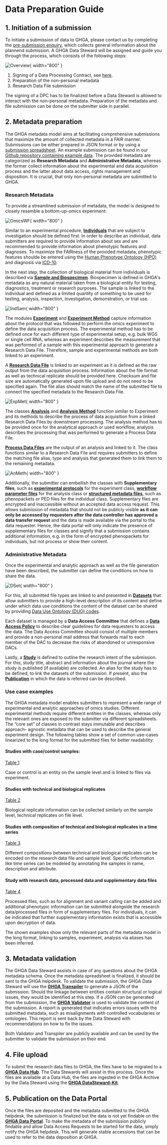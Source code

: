 # Data Preparation Guide

## 1. Initiation of a submission
To initiate a submission of data to GHGA, please contact us by completing the [pre-submission enquiry](https://www.ghga.de/about-us/presubmission-enquiries), which collects general information about the plannend submission. A GHGA Data Steward will be assigned and guide you through the process, which consists of the following steps:

  ![Overview](../../assets/img/Submisison_overviewsimplified.png){ width="800" }

1. Signing of a Data Processing Contract, see [here](dpc_preparation.md).
2. Preparation of the non-personal metadata
3. Research Data File submission

The signing of a DPC has to be finalized before a Data Steward is allowed to interact with the non-personal metadata. Preparation of the metadata and file submission can be done on the submitter side in parallel.

## 2. Metadata preparation
The GHGA metadata model aims at facilitating comprehensive submissions that maximize the amount of collected metadata in a FAIR manner. Submissions can be either prepared in JSON format or by using a [submission spreadsheet](https://github.com/ghga-de/ghga-metadata-schema/tree/main/spreadsheets). An example submission can be found in our [Github repository containing example data](https://github.com/ghga-de/example-data). The provided metadata are categorized as **Research Metadata** and **Administrative Metadata**, whereas the former collect information about the experimental and data acquisition process and the latter about data access, rights management and disposition. It is crucial, that only non-personal metadata are submitted to GHGA.

### Research Metadata
To provide a streamlined submission of metadata, the model is designed to closely resemble a bottom-up-omics experiment:

  ![OmicsWF](../../assets/img/SubmitterGuideOverview-detailed.png){ width="800" }

Similar to an experimental procedure, [**Individuals**](https://docs.ghga.de/metadata/entities/#individual) that are subject to investigation should be defined first. 
In order to describe an individual, data submitters are required to provide information about sex and are recommended to provide information about phenotypic features and diagnoses. 
To maximize the FAIRness of the provided metadata, phenotypic features shoulde be entered using the [Human Phenotype Ontology (HPO)](https://hpo.jax.org/) and diagnosis via [ICD-10](https://www.bfarm.de/EN/Code-systems/Classifications/ICD/ICD-10-WHO/_node.html).

In the next step, the collection of biological material from individuals is described via [**Sample and Biospecimen**](https://docs.ghga.de/metadata/entities/#biospecimensample). Biospecimen is defined in GHGA's metadata as any natural material taken from a biological entity for testing, diagnostics, treatment or research purposes. The sample is linked to the individual and defined as a limited quantity of something to be used for testing, analysis, inspection, investigation, demonstration, or trial use. 

  ![IndSam](../../assets/img/Individual-Sample.png){ width="800" }

The modules [**Experiment**](https://docs.ghga.de/metadata/entities/#experiment) and [**Experiment Method**](https://docs.ghga.de/metadata/entities/#experiment-method) capture information about the protocol that was followed to perform the omics experiment to define the data acquisition process. The experimental method has to be defined once for each different type of experimental setup, e.g. bulk WGS or single cell RNA, whereas an experiment describes the measurement that was performed of a sample with this experimental approach to generate a Research Data File. Therefore, sample and experimental methods are both linked to an experiment.

A [**Research Data File**](https://docs.ghga.de/metadata/entities/#research-data-file) is linked to an experiment as it is defined as the raw output from the data acquisition process. Information about the file format as well as technical replicate should be provided here. Checksum and file size are automatically generated upon file upload and do not need to be specified again. The file alias should match the name of the submitted file to connect the specified metadata to the Research Data File.

  ![ExpMet](../../assets/img/ExperimentMethod.png){ width="800" }

The classes [**Analysis**](https://docs.ghga.de/metadata/entities/#analysis) and [**Analysis Method**](https://docs.ghga.de/metadata/entities/#analysis-method) function similar to Experiment and its methods to describe the process of data acquisition from a linked Research Data Files by downstream processing. The analysis method has to be provided once for the analytical approach or used workflow, analysis describes the processing that was performed to generate a Process Data File.

[**Process Data Files**](https://docs.ghga.de/metadata/entities/#process-data-file) are the output of an analysis and linked to it. The class functions similar to a Research Data File and requires submitters to define the matching file alias, type and analysis that generated them to link them to the remaining metadata.

  ![AnMeth](../../assets/img/AnalysisMethod.png){ width="800" }

Additionally, the submitter can embellish the classes with **Supplementary files**, such as [**experimental protocols**](https://docs.ghga.de/metadata/data_dictionary/ExperimentMethodSupportingFile/) for the experiment class, [**workflow parameter files**](https://docs.ghga.de/metadata/data_dictionary/AnalysisMethodSupportingFile/) for the analysis class or [**structured metadata files**](https://docs.ghga.de/metadata/data_dictionary/IndividualSupportingFile/), such as phenopackets or PED files for the individual class. 
Supplementary files are encrypted and inaccessible without an accepted data access request. 
This allows submission of metadata that should not be publicly visible **as it can only be accessed by requesters after the data controller has approved a data transfer request** and the data is made available via the portal to the data requester. Hence, the data portal will only indicate the presence of supplementary files for classes and signify that a submission contains additional information, e.g. in the form of encrypted phenopackets for individuals, but not process or show their content.

### Administrative Metadata
Once the experimental and analytic approach as well as the file generation have been described, the submitter can define the conditions on how to share the data.

  ![DSet](../../assets/img/Dataset-DAPDAC-StudyPublication.png){ width="800" }

For this, all submitted file types are linked to and presented in [**Datasets**](https://docs.ghga.de/metadata/entities/#dataset) that allow submitters to provide a high-level description of its content and define under which data use conditions the content of the dataset can be shared by providing [Data Use Ontology (DUO) codes](https://www.ga4gh.org/product/data-use-ontology-duo/). 

Each dataset is managed by a **Data Access Committee** that defines a [**Data Access Policy**](https://docs.ghga.de/metadata/entities/#data-access-policy-and-committee) to describe clear guidelines for data requesters to access the data. The Data Access Committee should consist of multiple members and provide a non-personal mail address that forwards mail to each member of the DAC to decrease the risks of abandoned or unresponsive DACs.

Lastly, a [**Study**](https://docs.ghga.de/metadata/entities/#study) is defined to outline the research intent of the submission. For this, study title, abstract and information about the journal where the study is published (if available) are collected. An alias for the study has to be defined, to link the datasets of the submission. If present, also the [**Publication**](https://docs.ghga.de/metadata/entities/#publication) in which the data is referred can be described.

### Use case examples

The GHGA metadata model enables submitters to represent a wide range of experimental and analytic approaches of omics studies. Different experimental methods require different entities in the classes, whereas only the relevant ones are exposed to the submitter via different spreadsheets. The “core set” of classes in contrast stays immutable and describes approach- agnostic metadata that can be used to describe the general experiment design. The following tables show a set of common use-cases linearized to the long format for the submitted files for better readability:

#### Studies with case/control samples:
[Table 1](https://docs.google.com/spreadsheets/d/10bTG8TwisxZf_tCOlQc0HunXmDKPsvPkqA6rZG766dY/)

Case or control is an entity on the sample level and is linked to files via experiment.

#### Studies with technical and biological replicates

[Table 2](https://docs.google.com/spreadsheets/d/1xiID3i0sIav79DdmffvTHMJ3kAIfo-jBxrywjZ2BwMI)

Biological replicate information can be collected similarly on the sample level, technical replicates on file level.

#### Studies with composition of technical and biological replicates in a time series

[Table 3](https://docs.google.com/spreadsheets/d/12yr8NGENaf6X-Ma5mhTGieoNc-lbzmKTW-9mVhsgbEA)

Different compositions between technical and biological replicates can be encoded on the research data file and sample level. Specific information like time series can be modeled by annotating the samples in name, description and attribute.

#### Study with research data, processed data and supplementary data files

[Table 4](https://docs.google.com/spreadsheets/d/14roP6smAxw5p_mPeMXlC0KUrab8eEIIJj51xb3Q9mzw)

Processed files, such as for alignment and variant calling can be added and additional phenotypic information can be submitted alongside the research data/processed files in form of supplementary files. For individuals, it can be indicated that further supplementary information exists that is accessible upon decryption of data.

The shown examples show only the relevant parts of the metadata model in the long format, linking to samples, experiment, analysis via aliases has been inferred.

## 3. Metadata validation
The GHGA Data Steward assists in case of any questions about the GHGA metadata schema. Once the metadata spreadsheet is finalized, it should be sent to the GHGA helpdesk. To validate the submission, the GHGA Data Steward will use the [**GHGA Transpiler**](https://docs.ghga.de/cli_tools/transpiler/) to generate a JSON of the submission. Should the linkage between entities contain structural or logical issues, they would be identified at this step. If a JSON can be generated from the submission, the [**GHGA Validator**](https://docs.ghga.de/cli_tools/validator/) is used to validate the content of the submission. A report is generated that indicates errors issues with the submitted metadata, such as misalignments with controlled vocabularies or ontologies. This report is sent back by the Data Steward with recommendations on how to fix the issues. 

Both Validator and Transpiler are publicly available and can be used by the submitter to validate the submission on their end.

## 4. File upload
To submit the research data files to GHGA, the files have to be migrated to a [**GHGA Data Hub**](https://www.ghga.de/about-us/how-we-work/data-hubs). The Data Stewards will assist in this process. Once the files are available at a Data Hub, the files are ingested in the GHGA Archive by the Data Steward using the [**GHGA DataSteward-Kit**](https://github.com/ghga-de/ghga-datasteward-kit). 

## 5. Publication on the Data Portal
Once the files are deposited and the metadata submitted to the GHGA helpdesk, the submission is finalized but the data is not yet findable on the [**GHGA Data Portal**](https://data.ghga.de/). To make the metadata of the submission publicly findable and allow Data Access Requests to be started for the data, simply notify the GHGA helpdesk. This will generate stable accessions that can be used to refer to the data deposition at GHGA.

